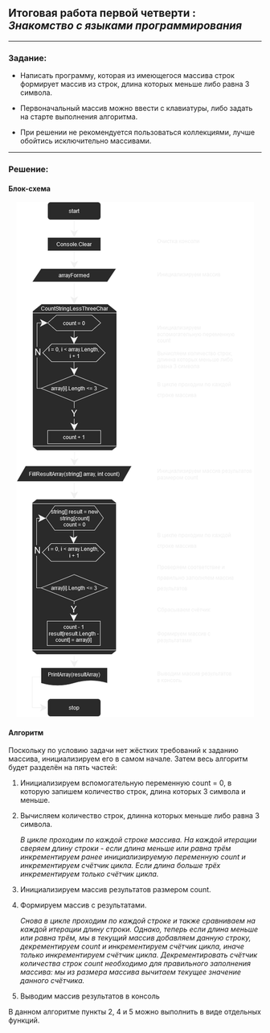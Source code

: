 ## **Итоговая работа первой четверти :** ***Знакомство с языками программирования***
---
### **Задание:**

- Написать программу, которая из имеющегося массива строк формирует массив из строк, длина которых меньше либо равна 3 символа. 

- Первоначальный массив можно ввести с клавиатуры, либо задать на старте выполнения алгоритма. 

- При решении не рекомендуется пользоваться коллекциями, лучше обойтись
исключительно массивами.
---
### **Решение:**

#### **Блок-схема**

<p align="center"><img src ="DiagFW.drawio.png" /></p>

#### **Алгоритм**

Поскольку по условию задачи нет жёстких требований к заданию массива, инициализируем его в самом начале. Затем весь алгоритм будет разделён на пять частей:

1. Инициализируем вспомогательную переменную count = 0, в которую запишем количество строк, длина которых 3 символа и меньше.

2. Вычисляем количество строк, длинна которых меньше либо равна 3 символа.

   *В цикле проходим по каждой строке массива. На каждой итерации сверяем длину строки - если длина меньше или равна трём инкрементируем ранее инициализируемую переменную count и инкрементируем счётчик цикла. Если длина больше трёх инкрементируем только счётчик цикла.*

3. Инициализируем массив результатов размером count.

4. Формируем массив с результатами.

   *Снова в цикле проходим по каждой строке и также сравниваем на каждой итерации длину строки. Однако, теперь если длина меньше или равна трём, мы в текущий массив добавляем данную строку, декрементируем count и инкрементируем счётчик цикла, иначе только инкрементируем счётчик цикла. Декрементировать счётчик количества строк count необходимо для правильного заполнения массива: мы из размера массива вычитаем текущее значение данного счётчика.*

5. Выводим массив результатов в консоль
 
В данном алгоритме пункты 2, 4 и 5 можно выполнить в виде отдельных функций.